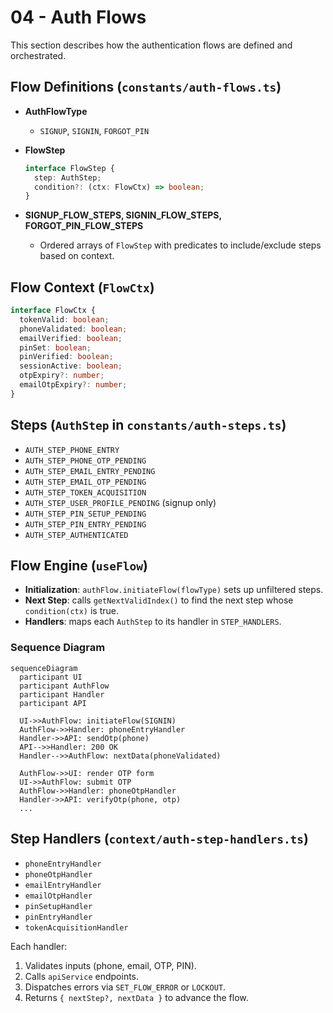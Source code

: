 # 04 - Auth Flows

This section describes how the authentication flows are defined and orchestrated.

## Flow Definitions (`constants/auth-flows.ts`)

- **AuthFlowType**
  - `SIGNUP`, `SIGNIN`, `FORGOT_PIN`

- **FlowStep**
  ```ts
  interface FlowStep {
    step: AuthStep;
    condition?: (ctx: FlowCtx) => boolean;
  }
  ```

- **SIGNUP_FLOW_STEPS, SIGNIN_FLOW_STEPS, FORGOT_PIN_FLOW_STEPS**
  - Ordered arrays of `FlowStep` with predicates to include/exclude steps based on context.

## Flow Context (`FlowCtx`)

```ts
interface FlowCtx {
  tokenValid: boolean;
  phoneValidated: boolean;
  emailVerified: boolean;
  pinSet: boolean;
  pinVerified: boolean;
  sessionActive: boolean;
  otpExpiry?: number;
  emailOtpExpiry?: number;
}
```

## Steps (`AuthStep` in `constants/auth-steps.ts`)

- `AUTH_STEP_PHONE_ENTRY`
- `AUTH_STEP_PHONE_OTP_PENDING`
- `AUTH_STEP_EMAIL_ENTRY_PENDING`
- `AUTH_STEP_EMAIL_OTP_PENDING`
- `AUTH_STEP_TOKEN_ACQUISITION`
- `AUTH_STEP_USER_PROFILE_PENDING` (signup only)
- `AUTH_STEP_PIN_SETUP_PENDING`
- `AUTH_STEP_PIN_ENTRY_PENDING`
- `AUTH_STEP_AUTHENTICATED`

## Flow Engine (`useFlow`)

- **Initialization**: `authFlow.initiateFlow(flowType)` sets up unfiltered steps.
- **Next Step**: calls `getNextValidIndex()` to find the next step whose `condition(ctx)` is true.
- **Handlers**: maps each `AuthStep` to its handler in `STEP_HANDLERS`.

### Sequence Diagram

```mermaid
sequenceDiagram
  participant UI
  participant AuthFlow
  participant Handler
  participant API

  UI->>AuthFlow: initiateFlow(SIGNIN)
  AuthFlow->>Handler: phoneEntryHandler
  Handler->>API: sendOtp(phone)
  API-->>Handler: 200 OK
  Handler-->>AuthFlow: nextData(phoneValidated)

  AuthFlow->>UI: render OTP form
  UI->>AuthFlow: submit OTP
  AuthFlow->>Handler: phoneOtpHandler
  Handler->>API: verifyOtp(phone, otp)
  ...
```

## Step Handlers (`context/auth-step-handlers.ts`)

- `phoneEntryHandler`
- `phoneOtpHandler`
- `emailEntryHandler`
- `emailOtpHandler`
- `pinSetupHandler`
- `pinEntryHandler`
- `tokenAcquisitionHandler`

Each handler:
1. Validates inputs (phone, email, OTP, PIN).
2. Calls `apiService` endpoints.
3. Dispatches errors via `SET_FLOW_ERROR` or `LOCKOUT`.
4. Returns `{ nextStep?, nextData }` to advance the flow.
